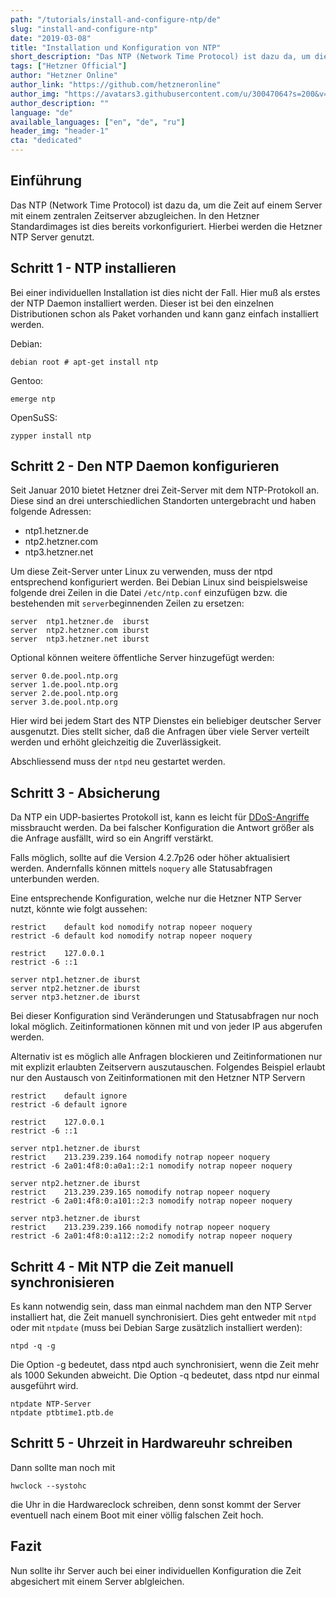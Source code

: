 ```yaml
---
path: "/tutorials/install-and-configure-ntp/de"
slug: "install-and-configure-ntp"
date: "2019-03-08"
title: "Installation und Konfiguration von NTP"
short_description: "Das NTP (Network Time Protocol) ist dazu da, um die Zeit auf einem Server mit einem zentralen Zeitserver abzugleichen."
tags: ["Hetzner Official"]
author: "Hetzner Online"
author_link: "https://github.com/hetzneronline"
author_img: "https://avatars3.githubusercontent.com/u/30047064?s=200&v=4"
author_description: ""
language: "de"
available_languages: ["en", "de", "ru"]
header_img: "header-1"
cta: "dedicated"
---
```



## Einführung

Das NTP (Network Time Protocol) ist dazu da, um die Zeit auf einem Server mit einem zentralen Zeitserver abzugleichen. In den Hetzner Standardimages ist dies bereits vorkonfiguriert. Hierbei werden die Hetzner NTP Server genutzt.

## Schritt 1 - NTP installieren

Bei einer individuellen Installation ist dies nicht der Fall. Hier muß als erstes der NTP Daemon installiert werden. Dieser ist bei den einzelnen Distributionen schon als Paket vorhanden und kann ganz einfach installiert werden.

Debian:

`debian root # apt-get install ntp`

Gentoo:

`emerge ntp`

OpenSuSS:

`zypper install ntp`

## Schritt 2 - Den NTP Daemon konfigurieren

Seit Januar 2010 bietet Hetzner drei Zeit-Server mit dem NTP-Protokoll an. Diese sind an drei unterschiedlichen Standorten untergebracht und haben folgende Adressen:

* ntp1.hetzner.de
* ntp2.hetzner.com
* ntp3.hetzner.net

Um diese Zeit-Server unter Linux zu verwenden, muss der ntpd entsprechend konfiguriert werden. Bei Debian Linux sind beispielsweise folgende drei Zeilen in die Datei `/etc/ntp.conf` einzufügen bzw. die bestehenden mit `server`beginnenden Zeilen zu ersetzen:

```
server  ntp1.hetzner.de  iburst
server  ntp2.hetzner.com iburst
server  ntp3.hetzner.net iburst
```
Optional können weitere öffentliche Server hinzugefügt werden:

```
server 0.de.pool.ntp.org
server 1.de.pool.ntp.org
server 2.de.pool.ntp.org
server 3.de.pool.ntp.org
```

Hier wird bei jedem Start des NTP Dienstes ein beliebiger deutscher Server ausgenutzt. Dies stellt sicher, daß die Anfragen über viele Server verteilt werden und erhöht gleichzeitig die Zuverlässigkeit.

Abschliessend muss der `ntpd` neu gestartet werden.

## Schritt 3 - Absicherung

Da NTP ein UDP-basiertes Protokoll ist, kann es leicht für [DDoS-Angriffe](http://www.heise.de/-2087846.html) missbraucht werden. Da bei falscher Konfiguration die Antwort größer als die Anfrage ausfällt, wird so ein Angriff verstärkt.

Falls möglich, sollte auf die Version 4.2.7p26 oder höher aktualisiert werden. Andernfalls können mittels `noquery` alle Statusabfragen unterbunden werden.

Eine entsprechende Konfiguration, welche nur die Hetzner NTP Server nutzt, könnte wie folgt aussehen:

```
restrict    default kod nomodify notrap nopeer noquery
restrict -6 default kod nomodify notrap nopeer noquery

restrict    127.0.0.1
restrict -6 ::1

server ntp1.hetzner.de iburst
server ntp2.hetzner.de iburst
server ntp3.hetzner.de iburst
```

Bei dieser Konfiguration sind Veränderungen und Statusabfragen nur noch lokal möglich. Zeitinformationen können mit und von jeder IP aus abgerufen werden.

Alternativ ist es möglich alle Anfragen blockieren und Zeitinformationen nur mit explizit erlaubten Zeitservern auszutauschen. Folgendes Beispiel erlaubt nur den Austausch von Zeitinformationen mit den Hetzner NTP Servern

```
restrict    default ignore
restrict -6 default ignore

restrict    127.0.0.1
restrict -6 ::1

server ntp1.hetzner.de iburst
restrict    213.239.239.164 nomodify notrap nopeer noquery
restrict -6 2a01:4f8:0:a0a1::2:1 nomodify notrap nopeer noquery

server ntp2.hetzner.de iburst
restrict    213.239.239.165 nomodify notrap nopeer noquery
restrict -6 2a01:4f8:0:a101::2:3 nomodify notrap nopeer noquery

server ntp3.hetzner.de iburst
restrict    213.239.239.166 nomodify notrap nopeer noquery
restrict -6 2a01:4f8:0:a112::2:2 nomodify notrap nopeer noquery
```

## Schritt 4 - Mit NTP die Zeit manuell synchronisieren

Es kann notwendig sein, dass man einmal nachdem man den NTP Server installiert hat, die Zeit manuell synchronisiert. Dies geht entweder mit `ntpd` oder mit `ntpdate` (muss bei Debian Sarge zusätzlich installiert werden):

`ntpd -q -g`

Die Option -g bedeutet, dass ntpd auch synchronisiert, wenn die Zeit mehr als 1000 Sekunden abweicht. Die Option -q bedeutet, dass ntpd nur einmal ausgeführt wird.

```
ntpdate NTP-Server
ntpdate ptbtime1.ptb.de
```

## Schritt 5 - Uhrzeit in Hardwareuhr schreiben

Dann sollte man noch mit

`hwclock --systohc`

die Uhr in die Hardwareclock schreiben, denn sonst kommt der Server eventuell nach einem Boot mit einer völlig falschen Zeit hoch.

## Fazit

Nun sollte ihr Server auch bei einer individuellen Konfiguration die Zeit abgesichert mit einem Server ablgleichen.
